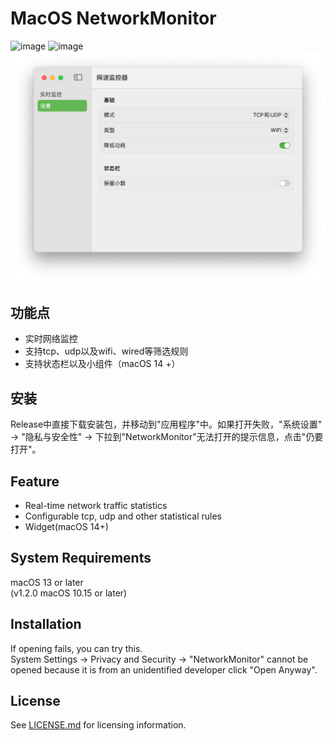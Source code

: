# MacOS NetworkMonitor

![image](https://raw.githubusercontent.com/blabla-yy/monitor/master/screenshot2.png)
![image](https://raw.githubusercontent.com/blabla-yy/monitor/master/demo.png)
![image](https://raw.githubusercontent.com/blabla-yy/monitor/master/screenshot.png)

## 功能点
- 实时网络监控
- 支持tcp、udp以及wifi、wired等筛选规则
- 支持状态栏以及小组件（macOS 14 +）

## 安装
Release中直接下载安装包，并移动到"应用程序"中。如果打开失败，"系统设置" -> "隐私与安全性" -> 下拉到"NetworkMonitor"无法打开的提示信息，点击"仍要打开"。 


## Feature
- Real-time network traffic statistics
- Configurable tcp, udp and other statistical rules
- Widget(macOS 14+)


## System Requirements
macOS 13 or later  
(v1.2.0 macOS 10.15 or later)

## Installation
If opening fails, you can try this.  
System Settings -> Privacy and Security -> "NetworkMonitor" cannot be opened because it is from an unidentified developer click "Open Anyway".

## License
See [LICENSE.md](LICENSE) for licensing information.
